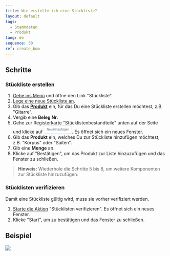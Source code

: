 ```yaml
---
title: Wie erstelle ich eine Stückliste?
layout: default
tags:
  - Stammdaten
  - Produkt
lang: de
sequence: 30
ref: create_bom
---
```


## Schritte

### Stückliste erstellen

1. [Gehe ins Menü](Menu) und öffne den Link "Stückliste".
1. [Lege eine neue Stückliste an](Neuer_Datensatz_Fenster_Webui).
1. Gib das **[Produkt](NeuesProdukt)** ein, für das Du eine Stückliste erstellen möchtest, z.B. "Gitarre".
1. Vergib eine **Beleg Nr.**
1. Gehe zur Registerkarte "Stücklistenbestandteile" unten auf der Seite und klicke auf ![](assets/Neu_hinzufuegen_Button.png). Es öffnet sich ein neues Fenster.
1. Gib das **Produkt** ein, welches Du zur Stückliste hinzufügen möchtest, z.B. "Korpus" oder "Saiten".
1. Gib eine **Menge** an.
1. Klicke auf "Bestätigen", um das Produkt zur Liste hinzuzufügen und das Fenster zu schließen.
 >**Hinweis:** Wiederhole die Schritte 5 bis 8, um weitere Komponenten zur Stückliste hinzuzufügen.

### Stücklisten verifizieren
Damit eine Stückliste gültig wird, muss sie vorher verifiziert werden.

1. [Starte die Aktion](AktionStarten) "Stücklisten verifizieren". Es öffnet sich ein neues Fenster.
1. Klicke "Start", um zu bestätigen und das Fenster zu schließen.

## Beispiel
![](assets/Stueckliste_erstellen.gif)
